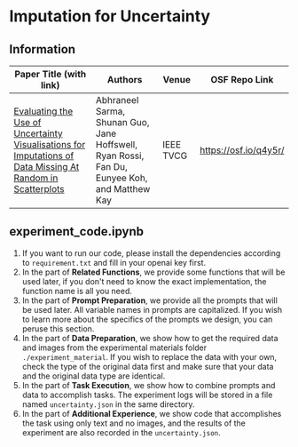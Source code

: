 # Imputation for Uncertainty

## Information

| Paper Title (with link)                                                                                           | Authors   | Venue     | OSF Repo Link |
|--------------------------------------------------------------------------------------------------------------------|-----------|-----------|----------------|
| [Evaluating the Use of Uncertainty Visualisations for Imputations of Data Missing At Random in Scatterplots](https://doi.org/10.1109/TVCG.2022.3209348)   |Abhraneel Sarma, Shunan Guo, Jane Hoffswell, Ryan Rossi, Fan Du, Eunyee Koh, and Matthew Kay           |IEEE TVCG           |<https://osf.io/q4y5r/>                |

## experiment_code.ipynb

1. If you want to run our code, please install the dependencies according to `requirement.txt` and fill in your openai key first.
2. In the part of **Related Functions**, we provide some functions that will be used later, if you don't need to know the exact implementation, the function name is all you need.
3. In the part of **Prompt Preparation**, we provide all the prompts that will be used later. All variable names in prompts are capitalized. If you wish to learn more about the specifics of the prompts we design, you can peruse this section.
4. In the part of **Data Preparation**, we show how to get the required data and images from the experimental materials folder `./experiment_material`. If you wish to replace the data with your own, check the type of the original data first and make sure that your data and the original data type are identical.
5. In the part of **Task Execution**, we show how to combine prompts and data to accomplish tasks. The experiment logs will be stored in a file named `uncertainty.json` in the same directory.
6. In the part of **Additional Experience**, we show code that accomplishes the task using only text and no images, and the results of the experiment are also recorded in the `uncertainty.json`.
